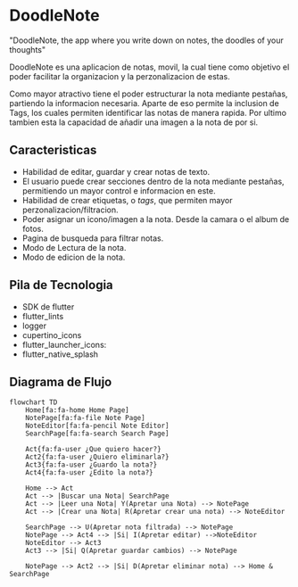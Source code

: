 
# DoodleNote

"DoodleNote, the app where you write down on notes, the doodles of your thoughts"

DoodleNote es una aplicacion de notas, movil, la cual tiene como objetivo el poder facilitar la organizacion y la perzonalizacion de estas.

Como mayor atractivo tiene el poder estructurar la nota mediante pestañas, partiendo la informacion necesaria. Aparte de eso permite la inclusion de Tags, los cuales permiten identificar las notas de manera rapida. Por ultimo tambien esta la capacidad de añadir una imagen a la nota de por si.
## Caracteristicas

- Habilidad de editar, guardar y crear notas de texto.
- El usuario puede crear secciones dentro de la nota mediante pestañas, permitiendo un mayor control e informacion en este.
- Habilidad de crear etiquetas, o *tags*, que permiten mayor perzonalizacion/filtracion.
- Poder asignar un icono/imagen a la nota. Desde la camara o el album de fotos.
- Pagina de busqueda para filtrar notas.
- Modo de Lectura de la nota.
- Modo de edicion de la nota.
## Pila de Tecnologia

- SDK de flutter
- flutter_lints
- logger
- cupertino_icons
- flutter_launcher_icons: 
- flutter_native_splash

## Diagrama de Flujo
```mermaid
flowchart TD
    Home[fa:fa-home Home Page]
    NotePage[fa:fa-file Note Page]
    NoteEditor[fa:fa-pencil Note Editor]
    SearchPage[fa:fa-search Search Page]

    Act{fa:fa-user ¿Que quiero hacer?}
    Act2{fa:fa-user ¿Quiero eliminarla?}
    Act3{fa:fa-user ¿Guardo la nota?}
    Act4{fa:fa-user ¿Edito la nota?}

    Home --> Act
    Act --> |Buscar una Nota| SearchPage
    Act --> |Leer una Nota| Y(Apretar una Nota) --> NotePage
    Act --> |Crear una Nota| R(Apretar crear una nota) --> NoteEditor

    SearchPage --> U(Apretar nota filtrada) --> NotePage
    NotePage --> Act4 --> |Si| I(Apretar editar) -->NoteEditor
    NoteEditor --> Act3
    Act3 --> |Si| Q(Apretar guardar cambios) --> NotePage

    NotePage --> Act2 --> |Si| D(Apretar eliminar nota) --> Home & SearchPage
```

